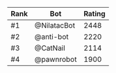 Rank|Bot|Rating
---|---|---
#1|@NilatacBot|2448
#2|@anti-bot|2220
#3|@CatNail|2114
#4|@pawnrobot|1900
